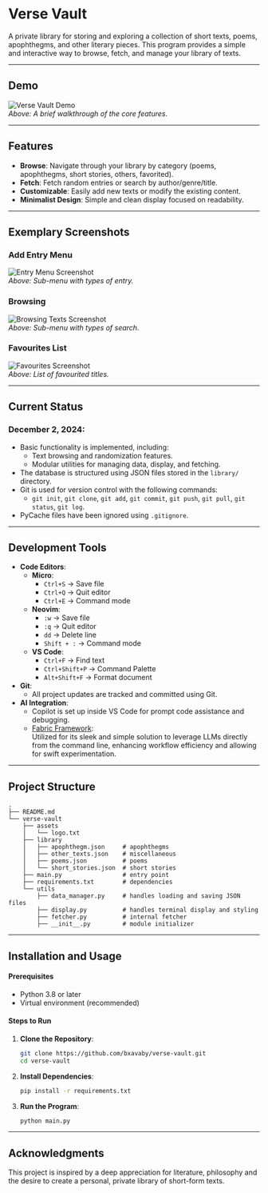 # **Verse Vault**

A private library for storing and exploring a collection of short texts, poems, apophthegms, and other literary pieces. This program provides a simple and interactive way to browse, fetch, and manage your library of texts.

---

## **Demo**
![Verse Vault Demo](assets/verse.gif)  
*Above: A brief walkthrough of the core features.*

---

## **Features**
- **Browse**: Navigate through your library by category (poems, apophthegms, short stories, others, favorited).
- **Fetch**: Fetch random entries or search by author/genre/title.
- **Customizable**: Easily add new texts or modify the existing content.
- **Minimalist Design**: Simple and clean display focused on readability.

---

## **Exemplary Screenshots**

### **Add Entry Menu**
![Entry Menu Screenshot](assets/addnew.png)  
*Above: Sub-menu with types of entry.*

### **Browsing**
![Browsing Texts Screenshot](assets/browse.png)  
*Above: Sub-menu with types of search.*

### **Favourites List**
![Favourites Screenshot](assets/favs.png)  
*Above: List of favourited titles.*

---

## **Current Status**
### December 2, 2024:
- Basic functionality is implemented, including:
  - Text browsing and randomization features.
  - Modular utilities for managing data, display, and fetching.
- The database is structured using JSON files stored in the `library/` directory.
- Git is used for version control with the following commands:
  - `git init`, `git clone`, `git add`, `git commit`, `git push`, `git pull`, `git status`, `git log`.
- PyCache files have been ignored using `.gitignore`.

---

## **Development Tools**
- **Code Editors**:
  - **Micro**:
    - `Ctrl+S` → Save file
    - `Ctrl+Q` → Quit editor
    - `Ctrl+E` → Command mode
  - **Neovim**:
    - `:w` → Save file
    - `:q` → Quit editor
    - `dd` → Delete line
    - `Shift + :` → Command mode
  - **VS Code**:
    - `Ctrl+F` → Find text
    - `Ctrl+Shift+P` → Command Palette
    - `Alt+Shift+F` → Format document
- **Git**:
  - All project updates are tracked and committed using Git.
- **AI Integration**:
  - Copilot is set up inside VS Code for prompt code assistance and debugging.
  - [Fabric Framework](https://github.com/danielmiessler/fabric):  
      Utilized for its sleek and simple solution to leverage LLMs directly from the command line, enhancing workflow efficiency and allowing for swift experimentation.

---

## **Project Structure**
```plaintext
.
├── README.md
└── verse-vault
    ├── assets
    │   └── logo.txt
    ├── library
    │   ├── apophthegm.json     # apophthegms
    │   ├── other_texts.json    # miscellaneous
    │   ├── poems.json          # poems
    │   └── short_stories.json  # short stories
    ├── main.py                 # entry point
    ├── requirements.txt        # dependencies
    └── utils
        ├── data_manager.py     # handles loading and saving JSON files
        ├── display.py          # handles terminal display and styling
        ├── fetcher.py          # internal fetcher
        ├── __init__.py         # module initializer
```

---

## **Installation and Usage**

#### **Prerequisites**
- Python 3.8 or later
- Virtual environment (recommended)

#### **Steps to Run**
1. **Clone the Repository**:
   ```bash
   git clone https://github.com/bxavaby/verse-vault.git
   cd verse-vault
   ```
2. **Install Dependencies**:
   ```bash
   pip install -r requirements.txt
   ```
3. **Run the Program**:
   ```bash
   python main.py
   ```
   
---

## **Acknowledgments**
This project is inspired by a deep appreciation for literature, philosophy and the desire to create a personal, private library of short-form texts.
